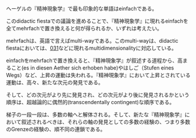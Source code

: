 ヘーゲルの『精神現象学』で最も印象的な単語はeinfachである。

このdidactic fiestaでの議論を進めることで、『精神現象学』に現れるeinfachを全てmehrfachで置き換えると何が得られるか、いずれは考えたい。

mehrfachは、英語で言えばmulti-wayである。このmulti-wayは、didactic fiestaにおいては、[031](https://github.com/TomonariMASADA/didactic-fiesta/blob/c37659c1ea23a8b2121ae1436cf4c5c0749e56bb/031.md)などに現れるmultidimensionalityに対応している。

einfachをmehrfachで置き換えると、『精神現象学』が叙述する道程から、高まること(es in diesen Aether sich erhoben habe)やはしご（Stufen eines Wegs）など、上昇の運動は失われる。『精神現象学』において上昇とされている運動は、高々、新たな次元の発見である。

そして、どの次元がより先に発見され、どの次元がより後に発見されるかという順序は、超越論的に偶然的(transcendentally contingent)な順序である。

梯子の一段一段は、多数の軸へと解体される。そして、新たな『精神現象学』において叙述されるべきは、それらの軸の発見としての多数の経験の、つまり多数のGrenzeの経験の、順不同の連鎖である。
